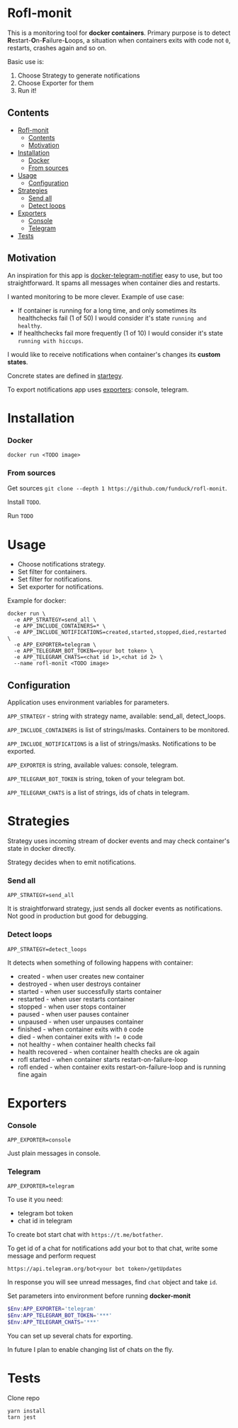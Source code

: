 # Rofl-monit

This is a monitoring tool for **docker containers**. Primary purpose is to detect **R**estart-**O**n-**F**ailure-**L**oops, a situation when containers exits with code not `0`, restarts, crashes again and so on.

Basic use is:
1. Choose Strategy to generate notifications
2. Choose Exporter for them
3. Run it!

## Contents
- [Rofl-monit](#rofl-monit)
  - [Contents](#contents)
  - [Motivation](#motivation)
- [Installation](#installation)
    - [Docker](#docker)
    - [From sources](#from-sources)
- [Usage](#usage)
  - [Configuration](#configuration)
- [Strategies](#strategies)
    - [Send all](#send-all)
    - [Detect loops](#detect-loops)
- [Exporters](#exporters)
    - [Console](#console)
    - [Telegram](#telegram)
- [Tests](#tests)

## Motivation
An inspiration for this app is [docker-telegram-notifier](https://github.com/arefaslani/docker-telegram-notifier) easy to use, but too straightforward. It spams all messages when container dies and restarts.

I wanted monitoring to be more clever.
Example of use case:
* If container is running for a long time, and only sometimes its healthchecks fail (1 of 50) I would consider it's state `running and healthy`.
* If healthchecks fail more frequently (1 of 10) I would consider it's state `running with hiccups`.

I would like to receive notifications when container's changes its **custom states**.

Concrete states are defined in [startegy](#strategies).

To export notifications app uses [exporters](#exporters): console, telegram.

# Installation
### Docker
`docker run <TODO image>`

### From sources
Get sources `git clone --depth 1 https://github.com/funduck/rofl-monit`.

Install `TODO`.

Run `TODO`

# Usage
* Choose notifications strategy.
* Set filter for containers.
* Set filter for notifications.
* Set exporter for notifications.

Example for docker:
```
docker run \
  -e APP_STRATEGY=send_all \
  -e APP_INCLUDE_CONTAINERS=* \
  -e APP_INCLUDE_NOTIFICATIONS=created,started,stopped,died,restarted \
  -e APP_EXPORTER=telegram \
  -e APP_TELEGRAM_BOT_TOKEN=<your bot token> \
  -e APP_TELEGRAM_CHATS=<chat id 1>,<chat id 2> \
  --name rofl-monit <TODO image>
```
## Configuration
Application uses environment variables for parameters.

`APP_STRATEGY` - string with strategy name, available: send_all, detect_loops.

`APP_INCLUDE_CONTAINERS` is list of strings/masks. Containers to be monitored.

`APP_INCLUDE_NOTIFICATIONS` is a list of strings/masks. Notifications to be exported.

`APP_EXPORTER` is string, available values: console, telegram.

`APP_TELEGRAM_BOT_TOKEN` is string, token of your telegram bot.

`APP_TELEGRAM_CHATS` is a list of strings, ids of chats in telegram.

# Strategies
Strategy uses incoming stream of docker events and may check container's state in docker directly.

Strategy decides when to emit notifications.
### Send all
`APP_STRATEGY=send_all`

It is straightforward strategy, just sends all docker events as notifications. Not good in production but good for debugging.

### Detect loops
`APP_STRATEGY=detect_loops`

It detects when something of following happens with container:
* created - when user creates new container
* destroyed - when user destroys container
* started - when user successfully starts container
* restarted - when user restarts container
* stopped - when user stops container
* paused - when user pauses container
* unpaused - when user unpauses container
* finished - when container exits with `0` code
* died - when container exits with `!= 0` code
* not healthy - when container health checks fail
* health recovered - when container health checks are ok again
* rofl started - when container starts restart-on-failure-loop
* rofl ended - when container exits restart-on-failure-loop and is running fine again

# Exporters
### Console
`APP_EXPORTER=console`

Just plain messages in console.
### Telegram
`APP_EXPORTER=telegram`

To use it you need:
* telegram bot token
* chat id in telegram

To create bot start chat with `https://t.me/botfather`.

To get id of a chat for notifications add your bot to that chat, write some message and perform request
```
https://api.telegram.org/bot<your bot token>/getUpdates
```
In response you will see unread messages, find `chat` object and take `id`.

Set parameters into environment before running **docker-monit**
```PowerShell
$Env:APP_EXPORTER='telegram'
$Env:APP_TELEGRAM_BOT_TOKEN='***'
$Env:APP_TELEGRAM_CHATS='***'
```
You can set up several chats for exporting.

In future I plan to enable changing list of chats on the fly.

# Tests
Clone repo
```
yarn install
tarn jest
```
